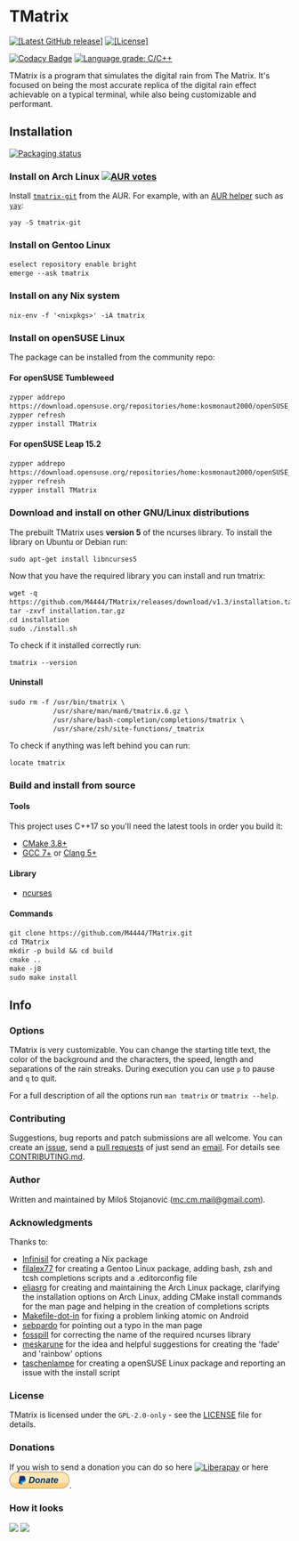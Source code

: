 # TMatrix

[![\[Latest GitHub release\]](https://img.shields.io/github/v/release/M4444/TMatrix)](https://github.com/M4444/TMatrix/releases)
[![\[License\]](https://img.shields.io/badge/license-GPL--2.0--only-green)](https://github.com/M4444/TMatrix/blob/master/LICENSE)

[![Codacy Badge](https://api.codacy.com/project/badge/Grade/995dada1ec344743921cdd10fc118f3a)](https://www.codacy.com/manual/M4444/TMatrix?utm_source=github.com&amp;utm_medium=referral&amp;utm_content=M4444/TMatrix&amp;utm_campaign=Badge_Grade)
[![Language grade: C/C++](https://img.shields.io/lgtm/grade/cpp/g/M4444/TMatrix.svg?logo=lgtm&logoWidth=18)](https://lgtm.com/projects/g/M4444/TMatrix/context:cpp)

TMatrix is a program that simulates the digital rain from The Matrix.
It's focused on being the most accurate replica of the digital rain effect achievable on a typical terminal, while also being customizable and performant.

## Installation

[![Packaging status](https://repology.org/badge/vertical-allrepos/tmatrix-m4444.svg)](https://repology.org/project/tmatrix-m4444/versions)

### Install on Arch Linux [![AUR votes](https://img.shields.io/aur/votes/tmatrix-git)](https://aur.archlinux.org/packages/tmatrix-git)

Install [`tmatrix-git`](https://aur.archlinux.org/packages/tmatrix-git/) from
the AUR. For example, with an [AUR helper](https://wiki.archlinux.org/index.php/AUR_helpers)
such as [`yay`](https://aur.archlinux.org/packages/yay/):
```shell
yay -S tmatrix-git
```

### Install on Gentoo Linux
```shell
eselect repository enable bright
emerge --ask tmatrix
```

### Install on any Nix system
```shell
nix-env -f '<nixpkgs>' -iA tmatrix
```

### Install on openSUSE Linux

The package can be installed from the community repo:
#### For openSUSE Tumbleweed
```shell
zypper addrepo https://download.opensuse.org/repositories/home:kosmonaut2000/openSUSE_Tumbleweed/home:kosmonaut2000.repo
zypper refresh
zypper install TMatrix
```
#### For openSUSE Leap 15.2
```shell
zypper addrepo https://download.opensuse.org/repositories/home:kosmonaut2000/openSUSE_Leap_15.2/home:kosmonaut2000.repo
zypper refresh
zypper install TMatrix
```

### Download and install on other GNU/Linux distributions
The prebuilt TMatrix uses **version 5** of the ncurses library.
To install the library on Ubuntu or Debian run:
```shell
sudo apt-get install libncurses5
```
Now that you have the required library you can install and run tmatrix:
```shell
wget -q https://github.com/M4444/TMatrix/releases/download/v1.3/installation.tar.gz
tar -zxvf installation.tar.gz
cd installation
sudo ./install.sh
```
To check if it installed correctly run:
```shell
tmatrix --version
```

#### Uninstall
```shell
sudo rm -f /usr/bin/tmatrix \
           /usr/share/man/man6/tmatrix.6.gz \
           /usr/share/bash-completion/completions/tmatrix \
           /usr/share/zsh/site-functions/_tmatrix
```
To check if anything was left behind you can run:
```shell
locate tmatrix
```

### Build and install from source
#### Tools
This project uses C++17 so you'll need the latest tools in order you build it:
- [CMake 3.8+](https://cmake.org/download/)
- [GCC 7+](https://gcc.gnu.org/) or [Clang 5+](http://releases.llvm.org/)

#### Library
- [ncurses](https://www.gnu.org/software/ncurses/)

#### Commands
```shell
git clone https://github.com/M4444/TMatrix.git
cd TMatrix
mkdir -p build && cd build
cmake ..
make -j8
sudo make install
```

## Info

### Options
TMatrix is very customizable.
You can change the starting title text, the color of the background and the characters, the speed, length and separations of the rain streaks.
During execution you can use `p` to pause and `q` to quit.

For a full description of all the options run `man tmatrix` or `tmatrix --help`.

### Contributing
Suggestions, bug reports and patch submissions are all welcome.
You can create an [issue](../../issues), send a [pull requests](../../pulls) of just send an [email](mailto:mc.cm.mail@gmail.com).
For details see [CONTRIBUTING.md](../master/CONTRIBUTING.md).

### Author
Written and maintained by Miloš Stojanović ([mc.cm.mail@gmail.com](mailto:mc.cm.mail@gmail.com)).

### Acknowledgments
Thanks to:
- [Infinisil](https://github.com/Infinisil) for creating a Nix package
- [filalex77](https://github.com/filalex77) for creating a Gentoo Linux package, adding bash, zsh and tcsh completions scripts and a .editorconfig file
- [eliasrg](https://github.com/eliasrg) for creating and maintaining the Arch Linux package, clarifying the installation options on Arch Linux, adding CMake install commands for the man page and helping in the creation of completions scripts
- [Makefile-dot-in](https://github.com/Makefile-dot-in) for fixing a problem linking atomic on Android
- [sebpardo](https://github.com/sebpardo) for pointing out a typo in the man page
- [fosspill](https://github.com/fosspill) for correcting the name of the required ncurses library
- [meskarune](https://github.com/meskarune) for the idea and helpful suggestions for creating the 'fade' and 'rainbow' options
- [taschenlampe](https://github.com/taschenlampe) for creating a openSUSE Linux package and reporting an issue with the install script

### License
TMatrix is licensed under the `GPL-2.0-only` - see the [LICENSE](../master/LICENSE) file for details.

### Donations
If you wish to send a donation you can do so here [![Liberapay](https://liberapay.com/assets/widgets/donate.svg)](https://liberapay.com/M4444/donate) or here [![PayPal](assets/img/PayPal.png?raw=true)](https://www.paypal.com/paypalme/4milos).

### How it looks
![](assets/img/TMatrix.png?raw=true)
![](assets/img/TMatrix.gif?raw=true)

